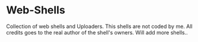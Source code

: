 # Web-Shells
Collection of web shells and Uploaders.
This shells are not coded by me. All credits goes to the real author of the shell's owners.
Will add more shells..
